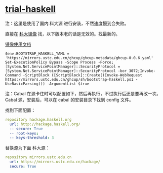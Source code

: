 # [trial-haskell](https://github.com/chaosannals/trial-haskell)

注：这里是使用了国内 科大源 进行安装，不然速度慢到会失败。

直接在 [科大镜像](https://mirrors.ustc.edu.cn/) 找，以下版本老的话是无效的。找最新的。

[镜像使用文档](https://mirrors.ustc.edu.cn/help/ghcup.html)

```pwsh
$env:BOOTSTRAP_HASKELL_YAML = 'https://mirrors.ustc.edu.cn/ghcup/ghcup-metadata/ghcup-0.0.6.yaml'
Set-ExecutionPolicy Bypass -Scope Process -Force;[System.Net.ServicePointManager]::SecurityProtocol = [System.Net.ServicePointManager]::SecurityProtocol -bor 3072;Invoke-Command -ScriptBlock ([ScriptBlock]::Create((Invoke-WebRequest https://mirrors.ustc.edu.cn/ghcup/sh/bootstrap-haskell.ps1 -UseBasicParsing))) -ArgumentList $true
```

注：Cabal 在源卡住时可以配置如下，然后再执行，不过执行后还是要再改一次。
Cabal 源，安装后，可以在 cabal 的安装目录下找到 config 文件。

找到下面配置：
```yaml
repository hackage.haskell.org
  url: http://hackage.haskell.org/
  -- secure: True
  -- root-keys:
  -- keys-threshold: 3
```

替换源为下面 科大源：

```yaml
repository mirrors.ustc.edu.cn
  url: https://mirrors.ustc.edu.cn/hackage/
  secure: True
```
